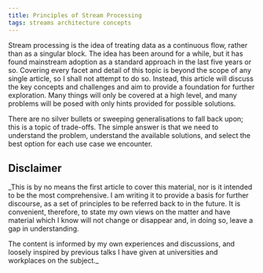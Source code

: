 ```yaml
---
title: Principles of Stream Processing
tags: streams architecture concepts
---
```


Stream processing is the idea of treating data as a continuous flow, rather than as a singular block.
The idea has been around for a while, but it has found mainstream adoption as a standard approach in the last five years or so.
Covering every facet and detail of this topic is beyond the scope of any single article, so I shall not attempt to do so.
Instead, this article will discuss the key concepts and challenges and aim to provide a foundation for further exploration.
Many things will only be covered at a high level, and many problems will be posed with only hints provided for possible solutions.

There are no silver bullets or sweeping generalisations to fall back upon; this is a topic of trade-offs.
The simple answer is that we need to understand the problem, understand the available solutions, and select the best option for each use case we encounter.

## Disclaimer

_This is by no means the first article to cover this material, nor is it intended to be the most comprehensive.
I am writing it to provide a basis for further discourse, as a set of principles to be referred back to in the future.
It is convenient, therefore, to state my own views on the matter and have material which I know will not change or disappear and, in doing so, leave a gap in understanding.

The content is informed by my own experiences and discussions, and loosely inspired by previous talks I have given at universities and workplaces on the subject._

<!--
  * Far too much info to cover in a simple blog post
    * Will provide some concrete info
    * Some subjects only touched upon/discussed at high level
    * Some problems posed, but there may be no silver bullets or simple solutions -- need to select best option for use case

  * Stream vs. batch
  * Notions of time -- event time, processing time
  * Time moves forward, strictly
  * Conscious decision to hold onto state -- not accidental like in batch
  * No lookahead, consequently, unlike in batch
  * Paradigm shift -- not processing chunks of time (however small) but rather individual events
  * Events are handled independently -- we simply cannot know if another event will ever arrive
    * May need to defer processing until some later event has happened, e.g. in approximating transactions
  * Systems for streaming -- obviously Kafka is a popular one, but it's not the only one
  * Streams can be homogeneous or heterogeneous
  * Streams can split, join, or potentially even be reordered
  * Windows -- fixed windows (tumbling, sliding) or adaptive (sessions, transactions, event groups)
  * Ultimately, we don't want to hold onto things forever BUT we may need to, which blocks processing

  * State & stream-table duality (link to Confluence docs here)
    * Encountered idea in Kafka Summit 2022
  * Persistence of state
  * Recovery of state

  * Handling error scenarios (reordering, delays, repetitions)
    * Key question: accept imprecision vs. require it?
    * Drop data
    * Recalculate windows
      * How to propagate knowledge of this?
      * Can downstream decisions be reversed?
      * Do we even know what downstream processes are and how they might behave?
    * Recalculate windows after-the-effect, e.g. in an end-of-day batch process when all available data has been collected?
    * Stop system and require human intervention?!
  * Detecting potential issues
    * Heartbeats
    * Sequence numbers (from source processes vs. from intermediate brokers)
    * Problem: how to key sequences if there are (potentially) multiple sources?
-->
